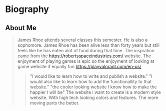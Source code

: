 # Biography
## About Me
> James Rhoe attends several classes this semester. He is also a sophomore. James Rhoe has been alive less than forty years but still feels like he has eaten alot of food during that time.
> The inspration came from the https://robertsspaceindustries.com/ website. The enjoyment of playing games is epic so the enjoyment of looking at game website if equally fun https://playvalorant.com/en-us/
> > "I would like to learn how to write and publish a website." "I would also like to learn how to add the functionallity to that website." "the cooler looking website I know how to make the happier I will be"
> > The website i want to create is a modern style website. With high tech looking colors and features. The more moving parts the better.
